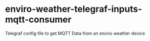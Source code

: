 # enviro-weather-telegraf-inputs-mqtt-consumer
Telegraf config file to get MQTT Data from an envrio weather device
